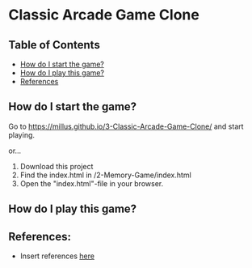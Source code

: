 # Classic Arcade Game Clone
## Table of Contents

- [How do I start the game?](#HowdoIstartthegame?)
- [How do I play this game?](#HowdoIplaythisgame?)
- [References](#References)

## How do I start the game?

Go to https://millus.github.io/3-Classic-Arcade-Game-Clone/ and start playing.

or...

1. Download this project
2. Find the index.html in <your-path-to>/2-Memory-Game/index.html
3. Open the "index.html"-file in your browser.

## How do I play this game?

## References:
- Insert references [here](https://url.com)

